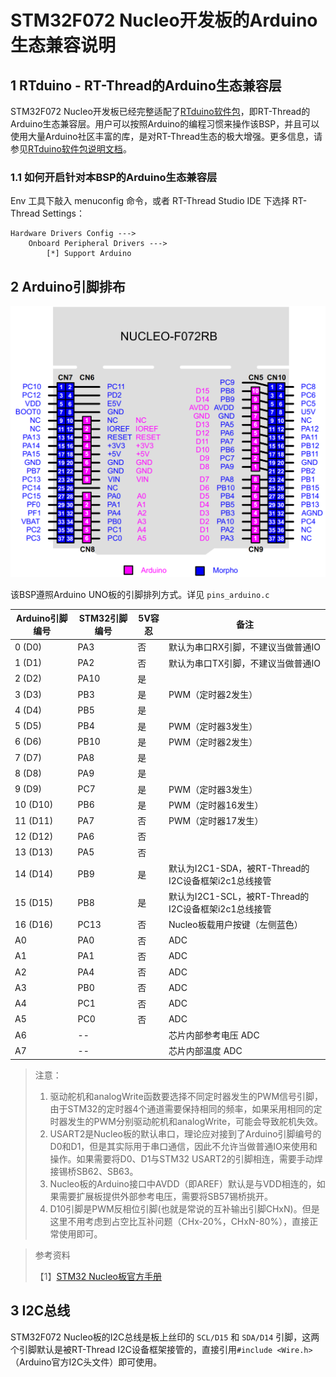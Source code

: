 # STM32F072 Nucleo开发板的Arduino生态兼容说明

## 1 RTduino - RT-Thread的Arduino生态兼容层

STM32F072 Nucleo开发板已经完整适配了[RTduino软件包](https://github.com/RTduino/RTduino)，即RT-Thread的Arduino生态兼容层。用户可以按照Arduino的编程习惯来操作该BSP，并且可以使用大量Arduino社区丰富的库，是对RT-Thread生态的极大增强。更多信息，请参见[RTduino软件包说明文档](https://github.com/RTduino/RTduino)。

### 1.1 如何开启针对本BSP的Arduino生态兼容层

Env 工具下敲入 menuconfig 命令，或者 RT-Thread Studio IDE 下选择 RT-Thread Settings：

```Kconfig
Hardware Drivers Config --->
    Onboard Peripheral Drivers --->
        [*] Support Arduino
```

## 2 Arduino引脚排布

![nucleo-f072-pinout](nucleo-f072-pinout.png)

该BSP遵照Arduino UNO板的引脚排列方式。详见 `pins_arduino.c`

| Arduino引脚编号 | STM32引脚编号 | 5V容忍 | 备注                                     |
| ----------- | --------- | ---- | -------------------------------------- |
| 0 (D0)      | PA3       | 否    | 默认为串口RX引脚，不建议当做普通IO                    |
| 1 (D1)      | PA2       | 否    | 默认为串口TX引脚，不建议当做普通IO                    |
| 2 (D2)      | PA10      | 是    |                                        |
| 3 (D3)      | PB3       | 是    | PWM（定时器2发生）                            |
| 4 (D4)      | PB5       | 是    |                                        |
| 5 (D5)      | PB4       | 是    | PWM（定时器3发生）                            |
| 6 (D6)      | PB10      | 是    | PWM（定时器2发生）                            |
| 7 (D7)      | PA8       | 是    |                                        |
| 8 (D8)      | PA9       | 是    |                                        |
| 9 (D9)      | PC7       | 是    | PWM（定时器3发生）                            |
| 10 (D10)    | PB6       | 是    | PWM（定时器16发生）                           |
| 11 (D11)    | PA7       | 否    | PWM（定时器17发生）                           |
| 12 (D12)    | PA6       | 否    |                                        |
| 13 (D13)    | PA5       | 否    |                                        |
| 14 (D14)    | PB9       | 是    | 默认为I2C1-SDA，被RT-Thread的I2C设备框架i2c1总线接管 |
| 15 (D15)    | PB8       | 是    | 默认为I2C1-SCL，被RT-Thread的I2C设备框架i2c1总线接管 |
| 16 (D16)    | PC13      | 否    | Nucleo板载用户按键（左侧蓝色）                     |
| A0          | PA0       | 否    | ADC                                    |
| A1          | PA1       | 否    | ADC                                    |
| A2          | PA4       | 否    | ADC                                    |
| A3          | PB0       | 否    | ADC                                    |
| A4          | PC1       | 否    | ADC                                    |
| A5          | PC0       | 否    | ADC                                    |
| A6          | --        |      | 芯片内部参考电压 ADC                           |
| A7          | --        |      | 芯片内部温度 ADC                             |

> 注意：
> 
> 1. 驱动舵机和analogWrite函数要选择不同定时器发生的PWM信号引脚，由于STM32的定时器4个通道需要保持相同的频率，如果采用相同的定时器发生的PWM分别驱动舵机和analogWrite，可能会导致舵机失效。
> 2. USART2是Nucleo板的默认串口，理论应对接到了Arduino引脚编号的D0和D1，但是其实际用于串口通信，因此不允许当做普通IO来使用和操作。如果需要将D0、D1与STM32 USART2的引脚相连，需要手动焊接锡桥SB62、SB63。
> 3. Nucleo板的Arduino接口中AVDD（即AREF）默认是与VDD相连的，如果需要扩展板提供外部参考电压，需要将SB57锡桥挑开。
> 4. D10引脚是PWM反相位引脚(也就是常说的互补输出引脚CHxN)。但是这里不用考虑到占空比互补问题（CHx-20%，CHxN-80%），直接正常使用即可。

> 参考资料
> 
> 【1】[STM32 Nucleo板官方手册](https://www.st.com/resource/en/user_manual/um1724-stm32-nucleo64-boards-mb1136-stmicroelectronics.pdf)

## 3 I2C总线

STM32F072 Nucleo板的I2C总线是板上丝印的 `SCL/D15` 和 `SDA/D14` 引脚，这两个引脚默认是被RT-Thread I2C设备框架接管的，直接引用`#include <Wire.h>`（Arduino官方I2C头文件）即可使用。
